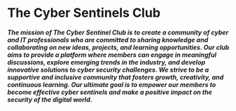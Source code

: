 # The Cyber Sentinels Club
        
***The mission of The Cyber Sentinel Club is to create a community of cyber and IT professionals who are committed to sharing knowledge and collaborating on new ideas, projects, and learning opportunities. Our club aims to provide a platform where members can engage in meaningful discussions, explore emerging trends in the industry, and develop innovative solutions to cyber security challenges. We strive to be a supportive and inclusive community that fosters growth, creativity, and continuous learning. Our ultimate goal is to empower our members to become effective cyber sentinels and make a positive impact on the security of the digital world.***

